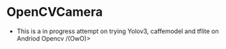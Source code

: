 # OpenCVCamera

 - This is a in progress attempt on trying Yolov3, caffemodel and tflite on Andriod Opencv /(OwO)>
